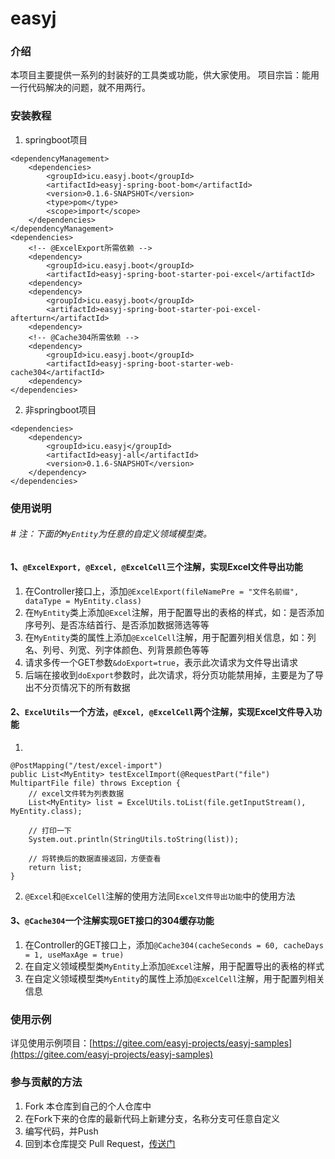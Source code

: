# easyj

### 介绍

本项目主要提供一系列的封装好的工具类或功能，供大家使用。 项目宗旨：能用一行代码解决的问题，就不用两行。

### 安装教程

1. springboot项目

```
<dependencyManagement>
    <dependencies>
        <groupId>icu.easyj.boot</groupId>
        <artifactId>easyj-spring-boot-bom</artifactId>
        <version>0.1.6-SNAPSHOT</version>
        <type>pom</type>
        <scope>import</scope>
    </dependencies>
</dependencyManagement>
<dependencies>
    <!-- @ExcelExport所需依赖 -->
    <dependency>
        <groupId>icu.easyj.boot</groupId>
        <artifactId>easyj-spring-boot-starter-poi-excel</artifactId>
    <dependency>
    <dependency>
        <groupId>icu.easyj.boot</groupId>
        <artifactId>easyj-spring-boot-starter-poi-excel-afterturn</artifactId>
    <dependency>
    <!-- @Cache304所需依赖 -->
    <dependency>
        <groupId>icu.easyj.boot</groupId>
        <artifactId>easyj-spring-boot-starter-web-cache304</artifactId>
    <dependency>
</dependencies>
```

2. 非springboot项目

```
<dependencies>
    <dependency>
        <groupId>icu.easyj</groupId>
        <artifactId>easyj-all</artifactId>
        <version>0.1.6-SNAPSHOT</version>
    </dependency>
</dependencies>
```

### 使用说明

###### # 注：下面的`MyEntity`为任意的自定义领域模型类。

#### 1、`@ExcelExport, @Excel, @ExcelCell`三个注解，实现Excel文件导出功能

1. 在Controller接口上，添加`@ExcelExport(fileNamePre = "文件名前缀", dataType = MyEntity.class)`
2. 在`MyEntity`类上添加`@Excel`注解，用于配置导出的表格的样式，如：是否添加序号列、是否冻结首行、是否添加数据筛选等等
3. 在`MyEntity`类的属性上添加`@ExcelCell`注解，用于配置列相关信息，如：列名、列号、列宽、列字体颜色、列背景颜色等等
4. 请求多传一个GET参数`&doExport=true`，表示此次请求为文件导出请求
5. 后端在接收到`doExport`参数时，此次请求，将分页功能禁用掉，主要是为了导出不分页情况下的所有数据

#### 2、`ExcelUtils`一个方法，`@Excel, @ExcelCell`两个注解，实现Excel文件导入功能

1.

```
@PostMapping("/test/excel-import")
public List<MyEntity> testExcelImport(@RequestPart("file") MultipartFile file) throws Exception {
    // excel文件转为列表数据
    List<MyEntity> list = ExcelUtils.toList(file.getInputStream(), MyEntity.class);

    // 打印一下
    System.out.println(StringUtils.toString(list));

    // 将转换后的数据直接返回，方便查看
    return list;
}
```

2. `@Excel`和`@ExcelCell`注解的使用方法同`Excel文件导出功能`中的使用方法

#### 3、`@Cache304`一个注解实现GET接口的304缓存功能

1. 在Controller的GET接口上，添加`@Cache304(cacheSeconds = 60, cacheDays = 1, useMaxAge = true)`
2. 在自定义领域模型类`MyEntity`上添加`@Excel`注解，用于配置导出的表格的样式
3. 在自定义领域模型类`MyEntity`的属性上添加`@ExcelCell`注解，用于配置列相关信息

### 使用示例

详见使用示例项目：[https://gitee.com/easyj-projects/easyj-samples](https://gitee.com/easyj-projects/easyj-samples)

### 参与贡献的方法

1. Fork 本仓库到自己的个人仓库中
2. 在Fork下来的仓库的最新代码上新建分支，名称分支可任意自定义
3. 编写代码，并Push
4. 回到本仓库提交 Pull Request，[传送门](https://gitee.com/easyj-projects/easyj/pull/new)
